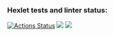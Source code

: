 ### Hexlet tests and linter status:
[![Actions Status](https://github.com/irinakomarchenko/java-project-71/actions/workflows/hexlet-check.yml/badge.svg)](https://github.com/irinakomarchenko/java-project-71/actions)
<a href="https://codeclimate.com/github/irinakomarchenko/java-project-71/maintainability"><img src="https://api.codeclimate.com/v1/badges/f4ea3f7cd41c764a50d2/maintainability" /></a>
<a href="https://codeclimate.com/github/irinakomarchenko/java-project-71/test_coverage"><img src="https://api.codeclimate.com/v1/badges/f4ea3f7cd41c764a50d2/test_coverage" /></a>